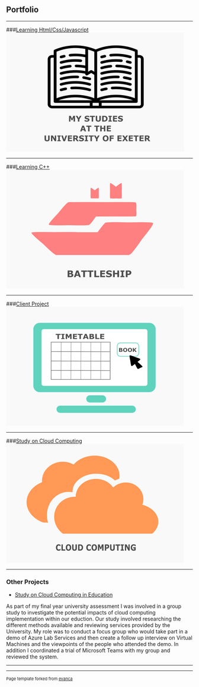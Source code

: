 ## Portfolio

---
###[Learning Html/Css/Javascript](http://12nathanking.github.io/mystudies)
<img src="images/Exeter.png?raw=true" width="480" height="320"/>

---
###[Learning C++](/Battleship_page.md)
<img src="images/Battleship.png?raw=true" width="480" height="320"/>

---
###[Client Project](/Clientproject_page.md)
<img src="images/Client.png?raw=true" width="480" height="320"/>

---
###[Study on Cloud Computing](/Clientproject_page.md)
<img src="images/CloudComputing.png?raw=true" width="480" height="320"/>

---

### Other Projects

- [Study on Cloud Computing in Education](/pdf/MTH3035_Group_9_Final_Report.pdf)

As part of my final year university assessment I was involved in a group study to investigate the potential impacts of cloud computing implementation within our eduction. Our study involved researching the different methods available and reviewing services provided by the University. My role was to conduct a focus group who would take part in a demo of Azure Lab Services and then create a follow up interview on Virtual Machines and the viewpoints of the people who attended the demo. In addition I coordinated a trial of Microsoft Teams with my group and reviewed the system.

---




---
<p style="font-size:11px">Page template forked from <a href="https://github.com/evanca/quick-portfolio">evanca</a></p>
<!-- Remove above link if you don't want to attibute -->
